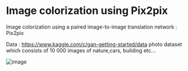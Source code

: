 # Image colorization using Pix2pix
 Image colorization using a paired image-to-image translation network : Pix2pix

Data : https://www.kaggle.com/c/gan-getting-started/data photo dataset which consists of 10 000 images of nature,cars, building etc...





![image](https://user-images.githubusercontent.com/44792930/136061776-84d8f213-2b4e-473a-9914-6c697aac019f.png)
